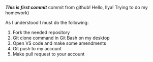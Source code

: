***This is first commit***
commit from github!
Hello, Ilya! Trying to do my homework)

As I understood I must do the following:

1. Fork the needed repository
2. Git clone command in Git Bash on my desktop
3. Open VS code and make some amendments
4. Git push to my account
5. Make pull request to your account